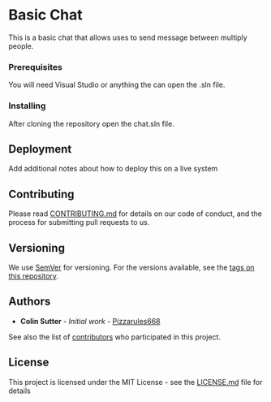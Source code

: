 # Basic Chat
This is a basic chat that allows uses to send message between multiply people.

### Prerequisites
You will need Visual Studio or anything the can open  the .sln file.

### Installing

After cloning the repository open the chat.sln file.

## Deployment

Add additional notes about how to deploy this on a live system


## Contributing

Please read [CONTRIBUTING.md](CONTRIBUTING.md) for details on our code of conduct, and the process for submitting pull requests to us.

## Versioning

We use [SemVer](http://semver.org/) for versioning. For the versions available, see the [tags on this repository](https://github.com/Pizzarules668/chat/tags). 

## Authors

* **Colin Sutter** - *Initial work* - [Pizzarules668](https://github.com/Pizzarules668)

See also the list of [contributors](https://github.com/Pizzarules668/chat/contributors) who participated in this project.

## License

This project is licensed under the MIT License - see the [LICENSE.md](LICENSE) file for details
